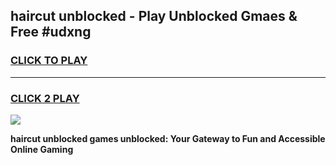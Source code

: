 
## haircut unblocked - Play Unblocked Gmaes & Free #udxng
<h3>
<a href="https://news.freeplayer.one?title=haircut_unblocked&ref=03M">CLICK TO PLAY</a></h3>
<hr>

<h3>
<a href="https://news.freeplayer.one?title=haircut_unblocked&ref=03M">CLICK 2 PLAY</a>
  
</h3>

<a href="https://news.freeplayer.one?title=haircut_unblocked&ref=03M"><img src="https://clearcache.store/games.png"></a>


**haircut unblocked games unblocked: Your Gateway to Fun and Accessible Online Gaming**
